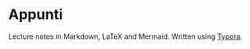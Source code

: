 # Appunti

Lecture notes in Markdown, LaTeX and Mermaid. Written using [Typora](https://typora.io/).
